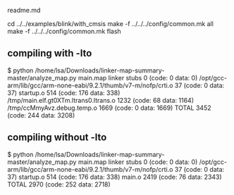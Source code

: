readme.md

cd ../../examples/blink/with_cmsis
make -f ../../../config/common.mk all
make -f ../../../config/common.mk flash

## compiling with -lto

$ python /home/lsa/Downloads/linker-map-summary-master/analyze_map.py main.map
linker stubs                             	      0  (code: 0 data: 0)
/opt/gcc-arm/lib/gcc/arm-none-eabi/9.2.1/thumb/v7-m/nofp/crti.o 	     37  (code: 0 data: 37)
startup.o                                	    514  (code: 176 data: 338)
/tmp/main.elf.gt0XTm.ltrans0.ltrans.o    	   1232  (code: 68 data: 1164)
/tmp/ccMmyAvz.debug.temp.o               	   1669  (code: 0 data: 1669)
TOTAL 3452  (code: 244 data: 3208)

## compiling without -lto

$ python /home/lsa/Downloads/linker-map-summary-master/analyze_map.py main.map
linker stubs                             	      0  (code: 0 data: 0)
/opt/gcc-arm/lib/gcc/arm-none-eabi/9.2.1/thumb/v7-m/nofp/crti.o 	     37  (code: 0 data: 37)
startup.o                                	    514  (code: 176 data: 338)
main.o                                   	   2419  (code: 76 data: 2343)
TOTAL 2970  (code: 252 data: 2718)

